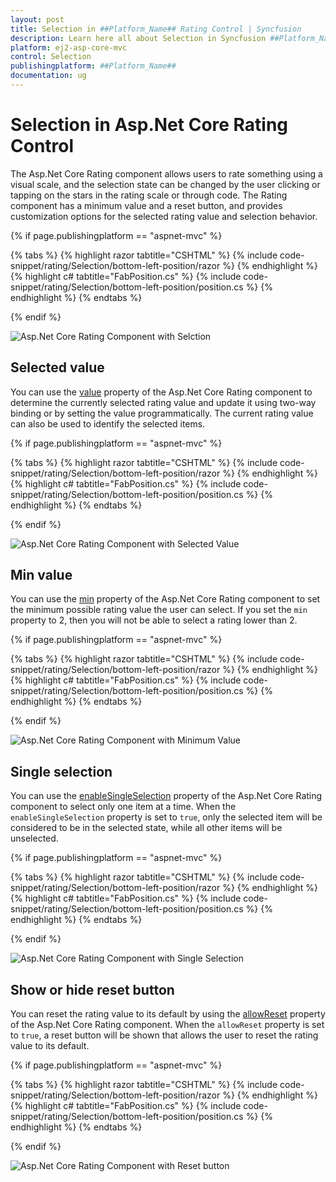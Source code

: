 ```yaml
---
layout: post
title: Selection in ##Platform_Name## Rating Control | Syncfusion
description: Learn here all about Selection in Syncfusion ##Platform_Name## Rating control of Syncfusion Essential JS 2 and more.
platform: ej2-asp-core-mvc
control: Selection
publishingplatform: ##Platform_Name##
documentation: ug
---
```


# Selection in Asp.Net Core Rating Control

The Asp.Net Core Rating component allows users to rate something using a visual scale, and the selection state can be changed by the user clicking or tapping on the stars in the rating scale or through code. The Rating component has a minimum value and a reset button, and provides customization options for the selected rating value and selection behavior.

{% if page.publishingplatform == "aspnet-mvc" %}

{% tabs %}
{% highlight razor tabtitle="CSHTML" %}
{% include code-snippet/rating/Selection/bottom-left-position/razor %}
{% endhighlight %}
{% highlight c# tabtitle="FabPosition.cs" %}
{% include code-snippet/rating/Selection/bottom-left-position/position.cs %}
{% endhighlight %}
{% endtabs %}

{% endif %}

![Asp.Net Core Rating Component with Selction](./images/rating-selection.png)

## Selected value

You can use the [value](https://help.syncfusion.com/cr/aspnetcore-js2/Syncfusion.EJ2.Inputs.Rating.html#Syncfusion_EJ2_Inputs_Rating_Value) property of the Asp.Net Core Rating component to determine the currently selected rating value and update it using two-way binding or by setting the value programmatically. The current rating value can also be used to identify the selected items.

{% if page.publishingplatform == "aspnet-mvc" %}

{% tabs %}
{% highlight razor tabtitle="CSHTML" %}
{% include code-snippet/rating/Selection/bottom-left-position/razor %}
{% endhighlight %}
{% highlight c# tabtitle="FabPosition.cs" %}
{% include code-snippet/rating/Selection/bottom-left-position/position.cs %}
{% endhighlight %}
{% endtabs %}

{% endif %}

![Asp.Net Core Rating Component with Selected Value](./images/rating-selected-value.png)


## Min value

You can use the [min](https://help.syncfusion.com/cr/aspnetcore-js2/Syncfusion.EJ2.Inputs.Rating.html#Syncfusion_EJ2_Inputs_Rating_Min) property of the Asp.Net Core Rating component to set the minimum possible rating value the user can select. If you set the `min` property to 2, then you will not be able to select a rating lower than 2.

{% if page.publishingplatform == "aspnet-mvc" %}

{% tabs %}
{% highlight razor tabtitle="CSHTML" %}
{% include code-snippet/rating/Selection/bottom-left-position/razor %}
{% endhighlight %}
{% highlight c# tabtitle="FabPosition.cs" %}
{% include code-snippet/rating/Selection/bottom-left-position/position.cs %}
{% endhighlight %}
{% endtabs %}

{% endif %}

![Asp.Net Core Rating Component with Minimum Value](./images/rating-min.png)

## Single selection
You can use the [enableSingleSelection](https://help.syncfusion.com/cr/aspnetcore-js2/Syncfusion.EJ2.Inputs.Rating.html#Syncfusion_EJ2_Inputs_Rating_EnableSingleSelection) property of the Asp.Net Core Rating component to select only one item at a time. When the `enableSingleSelection` property is set to `true`, only the selected item will be considered to be in the selected state, while all other items will be unselected.

{% if page.publishingplatform == "aspnet-mvc" %}

{% tabs %}
{% highlight razor tabtitle="CSHTML" %}
{% include code-snippet/rating/Selection/bottom-left-position/razor %}
{% endhighlight %}
{% highlight c# tabtitle="FabPosition.cs" %}
{% include code-snippet/rating/Selection/bottom-left-position/position.cs %}
{% endhighlight %}
{% endtabs %}

{% endif %}

![Asp.Net Core Rating Component with Single Selection](./images/rating-single-selection.png)

## Show or hide reset button

You can reset the rating value to its default by using the [allowReset](https://help.syncfusion.com/cr/aspnetcore-js2/Syncfusion.EJ2.Inputs.Rating.html#Syncfusion_EJ2_Inputs_Rating_AllowReset) property of the Asp.Net Core Rating component. When the `allowReset` property is set to `true`, a reset button will be shown that allows the user to reset the rating value to its default.

{% if page.publishingplatform == "aspnet-mvc" %}

{% tabs %}
{% highlight razor tabtitle="CSHTML" %}
{% include code-snippet/rating/Selection/bottom-left-position/razor %}
{% endhighlight %}
{% highlight c# tabtitle="FabPosition.cs" %}
{% include code-snippet/rating/Selection/bottom-left-position/position.cs %}
{% endhighlight %}
{% endtabs %}

{% endif %}

![Asp.Net Core Rating Component with Reset button](./images/rating-allow-reset.png)